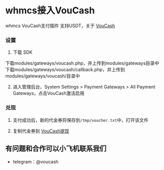 # whmcs接入VouCash
whmcs VouCash支付插件 支持USDT，关于 [VouCash](https://voucash.com/cn/about)

### 设置

1. 下载 SDK

下载modules/gateways/voucash.php，并上传到modules/gateways目录中  
下载modules/gateways/voucash/callback.php，并上传到modules/gateways/voucash/目录中  


2. 进入管理后台，System Settings > Payment Gateways > All Payment Gateways，点击VouCash激活启用


### 兑现

1. 支付成功后，新的代金券将保存到`/tmp/voucher.txt`中，打开该文件

2. 复制代金券到 [VouCash提现](https://voucash.com/cn/redeem)

## 有问题和合作可以小飞机联系我们
 - telegram：@voucash
